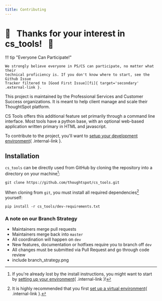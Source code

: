 ```yaml
---
title: Contributing
---
```


# :tada: &nbsp; Thanks for your interest in cs_tools! &nbsp; :tada:

!!! tip "Everyone Can Participate!"

    We strongly believe everyone in PS/CS can participate, no matter what their
    technical proficiency is. If you don't know where to start, see the Github Issue
    Tracker filtered to [Good First Issue][fi]{ target='secondary' .external-link }.

This project is maintained by the Professional Services and Customer Success
organizations. It is meant to help client manage and scale their ThoughtSpot platform.

CS Tools offers this additional feature set primarily through a command line interface.
Most tools have a python base, with an optional web-based application written primary
in HTML and javascript.

To contribute to the project, you'll want to [setup your development environment][setup]{ .internal-link }.

## Installation

`cs_tools` can be directly used from GitHub by cloning the repository into a directory
on your machine[^1]:

```
git clone https://github.com/thoughtspot/cs_tools.git
```

When cloning from `git`, you must install all required dependencies[^2] yourself:

```
pip install -r cs_tools/dev-requirements.txt
```

### A note on our __Branch Strategy__

- Maintainers merge pull requests
- Maintainers merge back into `master`
- All coordination will happen on `dev`
- New features, documentation or hotfixes require you to branch off `dev`
- All changes must be submitted via Pull Request and go through code review
- include branch_strategy.png

[^1]:
    If you're already lost by the install instructions, you might want to start by
    [setting up your environment][setup]{ .internal-link }!

[^2]: 
    It is highly recommended that you first [set up a virtual environment][venv]{ .internal-link }.

[setup]: ../environment-setup
[venv]: ../environment-setup#virtual-environments
[fi]: https://github.com/thoughtspot/cs_tools/issues?q=is%3Aissue+is%3Aopen+label%3A%22good+first+issue%22

